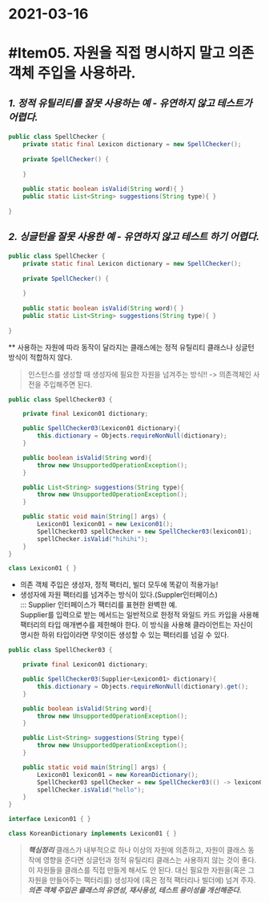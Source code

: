 # 2021-03-16

#Item05. 자원을 직접 명시하지 말고 의존  객체 주입을 사용하라.
=======================================================

### *_<h3>1. 정적 유틸리티를 잘못 사용하는 예 - 유연하지 않고 테스트가 어렵다.</h3>_*
```java
public class SpellChecker {
    private static final Lexicon dictionary = new SpellChecker();
    
    private SpellChecker() {
        
    }
    
    public static boolean isValid(String word){ }
    public static List<String> suggestions(String type){ }
        
}
```

### *_<h3>2. 싱글턴을 잘못 사용한 예 - 유연하지 않고 테스트 하기 어렵다.</h3>_*
```java
public class SpellChecker {
    private static final Lexicon dictionary = new SpellChecker();
    
    private SpellChecker() {
        
    }
    
    public static boolean isValid(String word){ }
    public static List<String> suggestions(String type){ }
        
}
```

 ** 사용하는 자원에 따라 동작이 달라지는 클래스에는 정적  유틸리티 클래스나 싱글턴 방식이 적합하지 않다.
> 인스턴스를 생성할 때 생성자에 필요한 자원을 넘겨주는 방식!! -> 의존객체인 사전을 주입해주면 된다.
```java
public class SpellChecker03 {

    private final Lexicon01 dictionary;

    public SpellChecker03(Lexicon01 dictionary){
        this.dictionary = Objects.requireNonNull(dictionary);
    }

    public boolean isValid(String word){
        throw new UnsupportedOperationException();
    }

    public List<String> suggestions(String type){
        throw new UnsupportedOperationException();
    }

    public static void main(String[] args) {
        Lexicon01 lexicon01 = new Lexicon01();
        SpellChecker03 spellChecker = new SpellChecker03(lexicon01);
        spellChecker.isValid("hihihi");
    }
}

class Lexicon01 { }
```
* 의존 객체 주입은 생성자, 정적 팩터리, 빌더 모두에 똑같이 적용가능!
* 생성자에 자원 팩터리를 넘겨주는 방식이 있다.(Suppler<T>인터페이스)  
 ::: Supplier<T> 인터페이스가 팩터리를 표현한 완벽한 예.  
     Supplier<T>를 입력으로 받는 메서드는 일반적으로 한정적 와일드 카드 카입을 사용해 팩터리의 타입 매개변수를 제한해야 한다.
     이 방식을 사용해 클라이언트는 자신이 명시한 하위 타입이라면 무엇이든 생성할 수 있는 팩터리를 넘길 수 있다.
```java
public class SpellChecker03 {

    private final Lexicon01 dictionary;

    public SpellChecker03(Supplier<Lexicon01> dictionary){
        this.dictionary = Objects.requireNonNull(dictionary).get();
    }

    public boolean isValid(String word){
        throw new UnsupportedOperationException();
    }

    public List<String> suggestions(String type){
        throw new UnsupportedOperationException();
    }

    public static void main(String[] args) {
        Lexicon01 lexicon01 = new KoreanDictionary();
        SpellChecker03 spellChecker = new SpellChecker03(() -> lexicon01);
        spellChecker.isValid("hello");
    }
}

interface Lexicon01 { }

class KoreanDictionary implements Lexicon01 { }
```

> *__핵심정리__*
> 클래스가 내부적으로 하나 이상의 자원에 의존하고, 자원이 클래스 동작에 영향을 준다면 싱글턴과 정적 유틸리티 클래스는 사용하지 않는 것이 좋다.  
> 이 자원들을 클래스를 직접 만들게 해서도 안 된다. 대신 필요한 자원을(혹은 그자원을 만들어주는 팩터리를) 생성자에 (혹은 정적 팩터리나 빌더에) 넘겨 주자.  
> *__의존 객체 주입은 클래스의 유연성, 재사용성, 테스트 용이성을 개선해준다.__*
